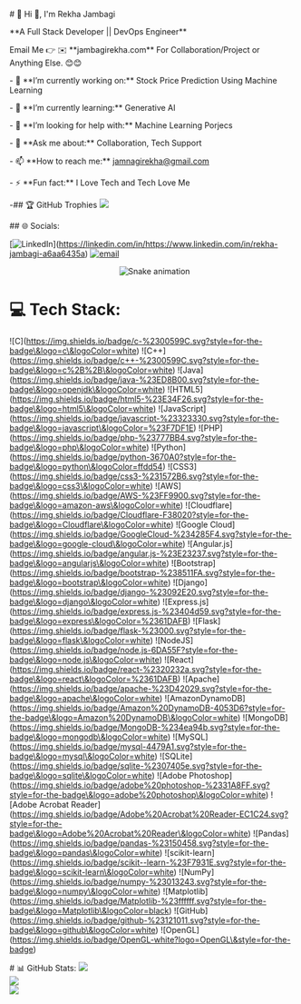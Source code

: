 \# 💫 Hi 👋, I'm Rekha Jambagi

\*\*A Full Stack Developer || DevOps Engineer\*\*



Email Me 👉 ✉️ \*\*jambagirekha.com\*\* For Collaboration/Project or Anything Else. 😊😊



\- 🔭 \*\*I’m currently working on:\*\* Stock Price Prediction Using Machine Learning

\- 🌱 \*\*I’m currently learning:\*\* Generative AI

\- 🤔 \*\*I’m looking for help with:\*\* Machine Learning Porjecs

\- 💬 \*\*Ask me about:\*\* Collaboration, Tech Support

\- 📫 \*\*How to reach me:\*\* jamnagirekha@gmail.com

\- ⚡ \*\*Fun fact:\*\* I Love Tech and Tech Love Me

\-## 🏆 GitHub Trophies
![](https://github-profile-trophy.vercel.app/?username=RJAMBAGI&theme=radical&no-frame=false&no-bg=true&margin-w=4)





\## 🌐 Socials:

\[![LinkedIn](https://img.shields.io/badge/LinkedIn-%230077B5.svg?logo=linkedin&logoColor=white)](https://linkedin.com/in/https://www.linkedin.com/in/rekha-jambagi-a6aa6435a) [![email](https://img.shields.io/badge/Email-D14836?logo=gmail&logoColor=white)](mailto:jambagirekha@gmail.com) 


<!-- Snake Game Repo View -->



<div align="center">

&nbsp; <img src="https://profile-readme-generator.com/assets/snake.svg" alt="Snake animation" />

</div>





# 💻 Tech Stack:
!\[C](https://img.shields.io/badge/c-%2300599C.svg?style=for-the-badge\&logo=c\&logoColor=white) !\[C++](https://img.shields.io/badge/c++-%2300599C.svg?style=for-the-badge\&logo=c%2B%2B\&logoColor=white) !\[Java](https://img.shields.io/badge/java-%23ED8B00.svg?style=for-the-badge\&logo=openjdk\&logoColor=white) !\[HTML5](https://img.shields.io/badge/html5-%23E34F26.svg?style=for-the-badge\&logo=html5\&logoColor=white) !\[JavaScript](https://img.shields.io/badge/javascript-%23323330.svg?style=for-the-badge\&logo=javascript\&logoColor=%23F7DF1E) !\[PHP](https://img.shields.io/badge/php-%23777BB4.svg?style=for-the-badge\&logo=php\&logoColor=white) !\[Python](https://img.shields.io/badge/python-3670A0?style=for-the-badge\&logo=python\&logoColor=ffdd54) !\[CSS3](https://img.shields.io/badge/css3-%231572B6.svg?style=for-the-badge\&logo=css3\&logoColor=white) !\[AWS](https://img.shields.io/badge/AWS-%23FF9900.svg?style=for-the-badge\&logo=amazon-aws\&logoColor=white) !\[Cloudflare](https://img.shields.io/badge/Cloudflare-F38020?style=for-the-badge\&logo=Cloudflare\&logoColor=white) !\[Google Cloud](https://img.shields.io/badge/GoogleCloud-%234285F4.svg?style=for-the-badge\&logo=google-cloud\&logoColor=white) !\[Angular.js](https://img.shields.io/badge/angular.js-%23E23237.svg?style=for-the-badge\&logo=angularjs\&logoColor=white) !\[Bootstrap](https://img.shields.io/badge/bootstrap-%238511FA.svg?style=for-the-badge\&logo=bootstrap\&logoColor=white) !\[Django](https://img.shields.io/badge/django-%23092E20.svg?style=for-the-badge\&logo=django\&logoColor=white) !\[Express.js](https://img.shields.io/badge/express.js-%23404d59.svg?style=for-the-badge\&logo=express\&logoColor=%2361DAFB) !\[Flask](https://img.shields.io/badge/flask-%23000.svg?style=for-the-badge\&logo=flask\&logoColor=white) !\[NodeJS](https://img.shields.io/badge/node.js-6DA55F?style=for-the-badge\&logo=node.js\&logoColor=white) !\[React](https://img.shields.io/badge/react-%2320232a.svg?style=for-the-badge\&logo=react\&logoColor=%2361DAFB) !\[Apache](https://img.shields.io/badge/apache-%23D42029.svg?style=for-the-badge\&logo=apache\&logoColor=white) !\[AmazonDynamoDB](https://img.shields.io/badge/Amazon%20DynamoDB-4053D6?style=for-the-badge\&logo=Amazon%20DynamoDB\&logoColor=white) !\[MongoDB](https://img.shields.io/badge/MongoDB-%234ea94b.svg?style=for-the-badge\&logo=mongodb\&logoColor=white) !\[MySQL](https://img.shields.io/badge/mysql-4479A1.svg?style=for-the-badge\&logo=mysql\&logoColor=white) !\[SQLite](https://img.shields.io/badge/sqlite-%2307405e.svg?style=for-the-badge\&logo=sqlite\&logoColor=white) !\[Adobe Photoshop](https://img.shields.io/badge/adobe%20photoshop-%2331A8FF.svg?style=for-the-badge\&logo=adobe%20photoshop\&logoColor=white) !\[Adobe Acrobat Reader](https://img.shields.io/badge/Adobe%20Acrobat%20Reader-EC1C24.svg?style=for-the-badge\&logo=Adobe%20Acrobat%20Reader\&logoColor=white) !\[Pandas](https://img.shields.io/badge/pandas-%23150458.svg?style=for-the-badge\&logo=pandas\&logoColor=white) !\[scikit-learn](https://img.shields.io/badge/scikit--learn-%23F7931E.svg?style=for-the-badge\&logo=scikit-learn\&logoColor=white) !\[NumPy](https://img.shields.io/badge/numpy-%23013243.svg?style=for-the-badge\&logo=numpy\&logoColor=white) !\[Matplotlib](https://img.shields.io/badge/Matplotlib-%23ffffff.svg?style=for-the-badge\&logo=Matplotlib\&logoColor=black) !\[GitHub](https://img.shields.io/badge/github-%23121011.svg?style=for-the-badge\&logo=github\&logoColor=white) !\[OpenGL](https://img.shields.io/badge/OpenGL-white?logo=OpenGL\&style=for-the-badge)

\# 📊 GitHub Stats:
![](https://github-readme-stats.vercel.app/api?username=RJAMBAGI&theme=dark&hide_border=false&include_all_commits=false&count_private=false)<br/>
![](https://nirzak-streak-stats.vercel.app/?user=RJAMBAGI&theme=dark&hide_border=false)<br/>
![](https://github-readme-stats.vercel.app/api/top-langs/?username=RJAMBAGI&theme=dark&hide_border=false&include_all_commits=false&count_private=false&layout=compact)
























